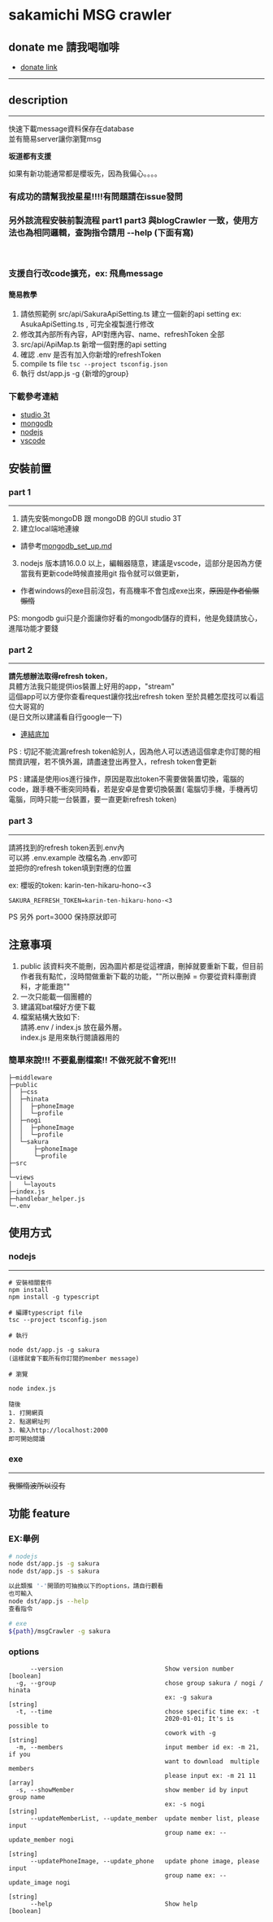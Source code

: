 # sakamichi MSG crawler

## donate me 請我喝咖啡
+ [donate link](https://www.buymeacoffee.com/zhihdd)
-- -
## description  

----------------  
快速下載message資料保存在database  
並有簡易server讓你瀏覽msg

**坂道都有支援**

如果有新功能通常都是櫻坂先，因為我偏心。。。。

### 有成功的請幫我按星星!!!!有問題請在issue發問

### 另外該流程安裝前製流程 part1 part3 與blogCrawler 一致，使用方法也為相同邏輯，查詢指令請用 --help (下面有寫)

&emsp;
### 支援自行改code擴充，ex: 飛鳥message
#### 簡易教學
1. 請依照範例 src/api/SakuraApiSetting.ts 建立一個新的api setting ex: AsukaApiSetting.ts , 可完全複製進行修改
2. 修改其內部所有內容，API對應內容、name、refreshToken 全部
3. src/api/ApiMap.ts  新增一個對應的api setting
4. 確認 .env 是否有加入你新增的refreshToken
5. compile ts file ``tsc --project tsconfig.json``
6. 執行 dst/app.js -g {新增的group} 



### 下載參考連結

+ [studio 3t](https://studio3t.com/)
+ [mongodb](https://dotblogs.com.tw/explooosion/2018/01/21/040728)
+ [nodejs](https://www.casper.tw/development/2022/01/10/install-nvm/)
+ [vscode](https://visualstudio.microsoft.com/zh-hant/downloads/)

## 安裝前置

### part 1

-- -

1. 請先安裝mongoDB 跟 mongoDB 的GUI studio 3T
2. 建立local端地連線

+ 請參考[mongodb_set_up.md](/mongodb_set_up.md)

3. nodejs 版本請16.0.0 以上，編輯器隨意，建議是vscode，這部分是因為方便當我有更新code時候直接用git 指令就可以做更新，

* 作者windows的exe目前沒包，有高機率不會包成exe出來，~~原因是作者偷懶懶惰~~

PS: mongodb gui只是介面讓你好看的mongodb儲存的資料，他是免錢請放心，進階功能才要錢

### part 2

-- -
**請先想辦法取得refresh token**，  
具體方法我只能提供ios裝置上好用的app，"stream"  
這個app可以方便你查看request讓你找出refresh token
至於具體怎麼找可以看這位大哥寫的  
(是日文所以建議看自行google一下)

+ [連結底加](https://github.com/proshunsuke/colmsg/blob/main/doc/how_to_get_refresh_token.md)

PS : 切記不能流漏refresh token給別人，因為他人可以透過這個拿走你訂閱的相關資訊喔，若不慎外漏，請盡速登出再登入，refresh
token會更新

PS : 建議是使用ios進行操作，原因是取出token不需要做裝置切換，電腦的code，跟手機不衝突同時看，若是安卓是會要切換裝置(
電腦切手機，手機再切電腦，同時只能一台裝置，要一直更新refresh token)

### part 3

-- -
請將找到的refresh token丟到.env內  
可以將 .env.example 改檔名為 .env即可  
並把你的refresh token填到對應的位置

ex: 櫻坂的token: karin-ten-hikaru-hono-<3

````
SAKURA_REFRESH_TOKEN=karin-ten-hikaru-hono-<3
````

PS 另外 port=3000 保持原狀即可

## 注意事項

1. public 該資料夾不能刪，因為圖片都是從這裡讀，刪掉就要重新下載，但目前作者我有點忙，沒時間做重新下載的功能，""所以刪掉 =
   你要從資料庫刪資料，才能重跑""
2. 一次只能載一個團體的
3. 建議寫bat檔好方便下載
4. 檔案結構大致如下:   
   請將.env / index.js 放在最外層。  
   index.js 是用來執行閱讀器用的

### 簡單來說!!! 不要亂刪檔案!! 不做死就不會死!!!

````
├─middleware
├─public
│  ├─css
│  ├─hinata
│  │  ├─phoneImage
│  │  └─profile
│  ├─nogi
│  │  ├─phoneImage
│  │  └─profile
│  └─sakura
│      ├─phoneImage
│      └─profile
├─src
│
└─views
│   └─layouts
├─index.js
├─handlebar_helper.js
└─.env

````

## 使用方式

### nodejs

-- -

```
# 安裝相關套件
npm install
npm install -g typescript

# 編譯typescript file
tsc --project tsconfig.json   

# 執行

node dst/app.js -g sakura 
(這樣就會下載所有你訂閱的member message)

# 瀏覽

node index.js

隨後
1. 打開網頁
2. 點選網址列
3. 輸入http://localhost:2000
即可開始閱讀

```

### exe

-- -
~~我懶惰波所以沒有~~

## 功能 feature

### EX:舉例

```` bash
# nodejs 
node dst/app.js -g sakura
node dst/app.js -s sakura

以此類推 '-'開頭的可抽換以下的options，請自行觀看
也可輸入
node dst/app.js --help 
查看指令

# exe
${path}/msgCrawler -g sakura
````

### options

````
      --version                            Show version number         [boolean]
  -g, --group                              chose group sakura / nogi / hinata
                                           ex: -g sakura                [string]
  -t, --time                               chose specific time ex: -t
                                           2020-01-01; It's is possible to
                                           cowork with -g               [string]
  -m, --members                            input member id ex: -m 21, if you
                                           want to download  multiple members
                                           please input ex: -m 21 11     [array]
  -s, --showMember                         show member id by input group name
                                           ex: -s nogi                  [string]
      --updateMemberList, --update_member  update member list, please input
                                           group name ex: --update_member nogi
                                                                        [string]
      --updatePhoneImage, --update_phone   update phone image, please input
                                           group name ex: --update_image nogi
                                                                        [string]
      --help                               Show help                   [boolean]

````
